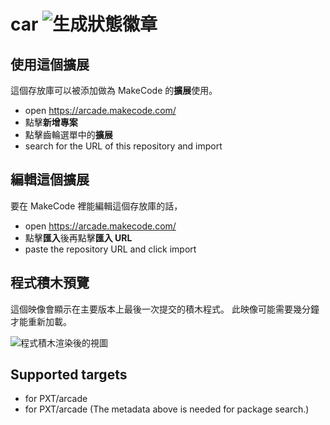 # car ![生成狀態徽章](https://github.com/wearehongkong/car/workflows/MakeCode/badge.svg)



## 使用這個擴展

這個存放庫可以被添加做為 MakeCode 的**擴展**使用。

* open https://arcade.makecode.com/
* 點擊**新增專案**
* 點擊齒輪選單中的**擴展**
* search for the URL of this repository and import

## 編輯這個擴展

要在 MakeCode 裡能編輯這個存放庫的話，

* open https://arcade.makecode.com/
* 點擊**匯入**後再點擊**匯入 URL**
* paste the repository URL and click import

## 程式積木預覽

這個映像會顯示在主要版本上最後一次提交的積木程式。
此映像可能需要幾分鐘才能重新加載。

![程式積木渲染後的視圖](https://github.com/wearehongkong/car/raw/master/.makecode/blocks.png)

## Supported targets

* for PXT/arcade
* for PXT/arcade
(The metadata above is needed for package search.)

